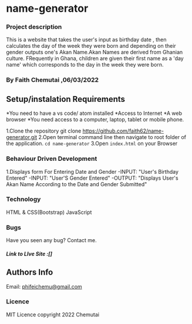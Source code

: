 # name-generator
### Project description
This is a website that takes the user's input as birthday date , then calculates the day of the week they were born and depending on their gender outputs one's Akan Name.Akan Names are derived from Ghanian culture. FRequently in Ghana, children are given their first name as a 'day name' which corresponds to the day in the week they were born.
### By Faith Chemutai ,06/03/2022
## Setup/instalation Requirements
*You need to have a vs code/ atom installed
*Access to Internet
*A web browser
*You need access to a computer, laptop, tablet or mobile phone.

 1.Clone the repository
 git clone https://github.com/faith62/name-generator.git
 2.Open terminal command line then navigate to root folder of the application. `cd name-generator`
 3.Open `index.html`  on your Browser

 ### Behaviour Driven Development
 1.Displays form For Entering Date and Gender
   -INPUT: "User's Birthday Entered"
   -INPUT: "User'S Gender Entered"
   -OUTPUT: "Displays User's Akan Name According to the Date and Gender Submitted" 

 ### Technology
 HTML & CSS(Bootstrap)
 JavaScript

 ### Bugs
 <p>Have you seen any bug? Contact me.</p>

 ##### Link to LIve Site :[]

 ## Authors Info
Email: phifeichemu@gmail.com
  
 ### Licence
 MIT Licence
 copyright 2022 Chemutai


